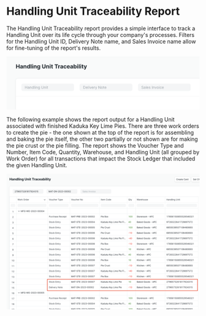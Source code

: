 # Handling Unit Traceability Report

The Handling Unit Traceability report provides a simple interface to track a Handling Unit over its life cycle through your company's processes. Filters for the Handling Unit ID, Delivery Note name, and Sales Invoice name allow for fine-tuning of the report's results.

![Screen shot of the Handling Unit Traceability report's filter fields, including Handling Unit, Delivery Note, and Sales Invoice](./assets/hu_trace_filters.png)

The following example shows the report output for a Handling Unit associated with finished Kaduka Key Lime Pies. There are three work orders to create the pie - the one shown at the top of the report is for assembling and baking the pie itself, the other two partially or not shown are for making the pie crust or the pie filling. The report shows the Voucher Type and Number, Item Code, Quantity, Warehouse, and Handling Unit (all grouped by Work Order) for all transactions that impact the Stock Ledger that included the given Handling Unit.

![Screen shot of the Traceability Report output for a Handling Unit for Kaduka Key Lime Pies. There is a box highlighting the rows showing the incoming Stock Entry of pies into the Baked Goods warehouse and the outgoing Delivery Note of pies from the warehouse](./assets/hu_trace_report_output.png)
